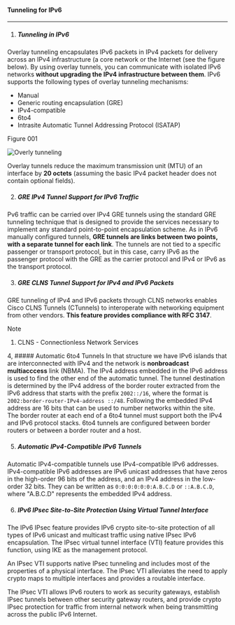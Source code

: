 #### Tunneling for IPv6
------------------------

1. ##### Tunneling in IPv6
Overlay tunneling encapsulates IPv6 packets in IPv4 packets for delivery across an IPv4 infrastructure (a core network or the Internet (see the figure below). By using overlay tunnels, you can communicate with isolated IPv6 networks **without upgrading the IPv4 infrastructure between them**.
IPv6 supports the following types of overlay tunneling mechanisms:

- Manual
- Generic routing encapsulation (GRE)
- IPv4-compatible
- 6to4
- Intrasite Automatic Tunnel Addressing Protocol (ISATAP)

Figure 001

![Overly tunneling](https://www.cisco.com/c/dam/en/us/td/i/000001-100000/50001-55000/52501-53000/52685.ps/_jcr_content/renditions/52685.jpg "Overly tunneling")

Overlay tunnels reduce the maximum transmission unit (MTU) of an interface by **20 octets** (assuming the basic IPv4 packet header does not contain optional fields).

2. ##### GRE IPv4 Tunnel Support for IPv6 Traffic
Pv6 traffic can be carried over IPv4 GRE tunnels using the standard GRE tunneling technique that is designed to provide the services necessary to implement any standard point-to-point encapsulation scheme. As in IPv6 manually configured tunnels, **GRE tunnels are links between two points, with a separate tunnel for each link**. The tunnels are not tied to a specific passenger or transport protocol, but in this case, carry IPv6 as the passenger protocol with the GRE as the carrier protocol and IPv4 or IPv6 as the transport protocol.

3. ##### GRE CLNS Tunnel Support for IPv4 and IPv6 Packets
GRE tunneling of IPv4 and IPv6 packets through CLNS networks enables Cisco CLNS Tunnels (CTunnels) to interoperate with networking equipment from other vendors. **This feature provides compliance with RFC 3147**.
>[!Note]
> 1. CLNS - Connectionless Network Services

4, ##### Automatic 6to4 Tunnels
In that structure we have IPv6 islands that are interconnected with IPv4 and the network is **nonbroadcast multiacccess** link (NBMA). The IPv4 address embedded in the IPv6 address is used to find the other end of the automatic tunnel. The tunnel destination is determined by the IPv4 address of the border router extracted from the IPv6 address that starts with the prefix `2002::/16`, where the format is `2002:border-router-IPv4-address ::/48`. Following the embedded IPv4 address are 16 bits that can be used to number networks within the site. The border router at each end of a 6to4 tunnel must support both the IPv4 and IPv6 protocol stacks. 6to4 tunnels are configured between border routers or between a border router and a host.

5. ##### Automatic IPv4-Compatible IPv6 Tunnels
Automatic IPv4-compatible tunnels use IPv4-compatible IPv6 addresses. IPv4-compatible IPv6 addresses are IPv6 unicast addresses that have zeros in the high-order 96 bits of the address, and an IPv4 address in the low-order 32 bits. They can be written as `0:0:0:0:0:0:A.B.C.D` or `::A.B.C.D`, where "A.B.C.D" represents the embedded IPv4 address.

6. ##### IPv6 IPsec Site-to-Site Protection Using Virtual Tunnel Interface
The IPv6 IPsec feature provides IPv6 crypto site-to-site protection of all types of IPv6 unicast and multicast traffic using native IPsec IPv6 encapsulation. The IPsec virtual tunnel interface (VTI) feature provides this function, using IKE as the management protocol.

An IPsec VTI supports native IPsec tunneling and includes most of the properties of a physical interface. The IPsec VTI alleviates the need to apply crypto maps to multiple interfaces and provides a routable interface.

The IPsec VTI allows IPv6 routers to work as security gateways, establish IPsec tunnels between other security gateway routers, and provide crypto IPsec protection for traffic from internal network when being transmitting across the public IPv6 Internet.

